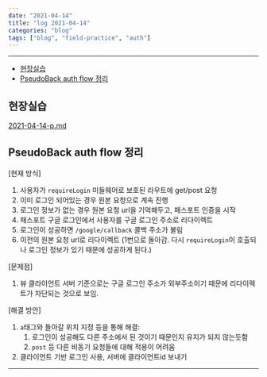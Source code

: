 ```yaml
---
date: "2021-04-14"
title: "log 2021-04-14"
categories: "blog"
tags: ["blog", "field-practice", "auth"]
---
```


----------

- [현장실습](#현장실습)
- [PseudoBack auth flow 정리](#pseudoback-auth-flow-정리)

## 현장실습

[2021-04-14-p.md](./2021-04-14-p.md)

## PseudoBack auth flow 정리

\[현재 방식]

1. 사용자가 `requireLogin` 미들웨어로 보호된 라우트에 get/post 요청
1. 이미 로그인 되어있는 경우 원본 요청으로 계속 진행
1. 로그인 정보가 없는 경우 원본 요청 url을 기억해두고, 패스포트 인증을 시작
1. 패스포트 구글 로그인에서 사용자를 구글 로그인 주소로 리다이렉트
1. 로그인이 성공하면 `/google/callback` 콜백 주소가 불림
1. 이전의 원본 요청 url로 리다이렉트 (1번으로 돌아감. 다시 `requireLogin`이 호출되나 로그인 정보가 있기 때문에 성공하게 된다.)

\[문제점]

1. 뷰 클라이언트 서버 기준으로는 구글 로그인 주소가 외부주소이기 때문에 리다이렉트가 차단되는 것으로 보임.

\[해결 방안]

1. `a`태그와 돌아갈 위치 지정 등을 통해 해결:
   1. 로그인이 성공해도 다른 주소에서 된 것이기 때문인지 유지가 되지 않는듯함
   1. `post` 등 다른 비동기 요청들에 대해 적용이 어려움
1. 클라이언트 기반 로그인 사용, 서버에 클라이언트id 보내기

----------
